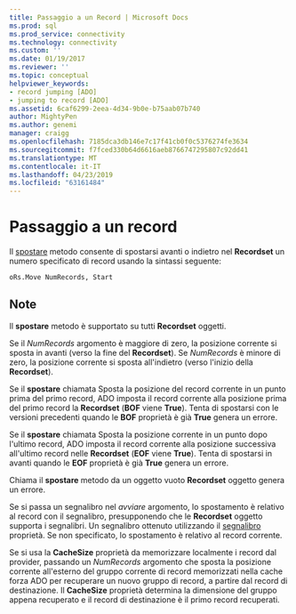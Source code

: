 ```yaml
---
title: Passaggio a un Record | Microsoft Docs
ms.prod: sql
ms.prod_service: connectivity
ms.technology: connectivity
ms.custom: ''
ms.date: 01/19/2017
ms.reviewer: ''
ms.topic: conceptual
helpviewer_keywords:
- record jumping [ADO]
- jumping to record [ADO]
ms.assetid: 6caf6299-2eea-4d34-9b0e-b75aab07b740
author: MightyPen
ms.author: genemi
manager: craigg
ms.openlocfilehash: 7185dca3db146e7c17f41cb0f0c5376274fe3634
ms.sourcegitcommit: f7fced330b64d6616aeb8766747295807c92dd41
ms.translationtype: MT
ms.contentlocale: it-IT
ms.lasthandoff: 04/23/2019
ms.locfileid: "63161484"
---
```

# <a name="jumping-to-a-record"></a>Passaggio a un record
Il [spostare](../../../ado/reference/ado-api/move-method-ado.md) metodo consente di spostarsi avanti o indietro nel **Recordset** un numero specificato di record usando la sintassi seguente:  
  
```  
oRs.Move NumRecords, Start  
```  
  
## <a name="remarks"></a>Note  
 Il **spostare** metodo è supportato su tutti **Recordset** oggetti.  
  
 Se il *NumRecords* argomento è maggiore di zero, la posizione corrente si sposta in avanti (verso la fine del **Recordset**). Se *NumRecords* è minore di zero, la posizione corrente si sposta all'indietro (verso l'inizio della **Recordset**).  
  
 Se il **spostare** chiamata Sposta la posizione del record corrente in un punto prima del primo record, ADO imposta il record corrente alla posizione prima del primo record la **Recordset** (**BOF** viene **True**). Tenta di spostarsi con le versioni precedenti quando le **BOF** proprietà è già **True** genera un errore.  
  
 Se il **spostare** chiamata Sposta la posizione corrente in un punto dopo l'ultimo record, ADO imposta il record corrente alla posizione successiva all'ultimo record nelle **Recordset** (**EOF** viene **True**). Tenta di spostarsi in avanti quando le **EOF** proprietà è già **True** genera un errore.  
  
 Chiama il **spostare** metodo da un oggetto vuoto **Recordset** oggetto genera un errore.  
  
 Se si passa un segnalibro nel *avviare* argomento, lo spostamento è relativo al record con il segnalibro, presupponendo che le **Recordset** oggetto supporta i segnalibri. Un segnalibro ottenuto utilizzando il [segnalibro](../../../ado/reference/ado-api/bookmark-property-ado.md) proprietà. Se non specificato, lo spostamento è relativo al record corrente.  
  
 Se si usa la **CacheSize** proprietà da memorizzare localmente i record dal provider, passando un *NumRecords* argomento che sposta la posizione corrente all'esterno del gruppo corrente di record memorizzati nella cache forza ADO per recuperare un nuovo gruppo di record, a partire dal record di destinazione. Il **CacheSize** proprietà determina la dimensione del gruppo appena recuperato e il record di destinazione è il primo record recuperati.
